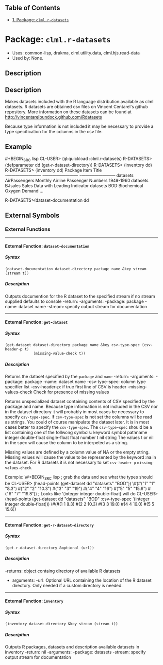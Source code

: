 <div id="table-of-contents">
<h2>Table of Contents</h2>
<div id="text-table-of-contents">
<ul>
<li><a href="#sec-1">1. Package: <code>clml.r-datasets</code></a></li>
</ul>
</div>
</div>



# Package: `clml.r-datasets`

-   Uses:
    common-lisp, drakma, clml.utility.data, clml.hjs.read-data
-   Used by:
    None.

## Description

## Description

Makes datasets included with the R language distribution available as clml datasets.
R datasets are obtained csv files on Vincent Centarel's github repository.
More information on these datasets can be found at <http://vincentarelbundock.github.com/Rdatasets>

Because type information is not included it may be necessary to provide a type specification
for the columns in the csv file.

## Example

\#+BEGIN<sub>SRC</sub> lisp
CL-USER> (ql:quickload :clml.r-datasets)
R-DATASETS> (defparameter dd (get-r-dataset-directory))
R-DATASETS> (inventory dd)
R-DATASETS> (inventory dd)
Package                   Item                      Title                     
-&#x2014;&#x2014;&#x2014;&#x2014;&#x2014;&#x2014;&#x2014;&#x2014; -&#x2014;&#x2014;&#x2014;&#x2014;&#x2014;&#x2014;&#x2014;&#x2014; -&#x2014;&#x2014;&#x2014;&#x2014;&#x2014;&#x2014;&#x2014;&#x2014; 
datasets                  AirPassengers             Monthly Airline Passenger Numbers 1949-1960 
datasets                  BJsales                   Sales Data with Leading Indicator 
datasets                  BOD                       Biochemical Oxygen Demand 
&#x2026;

R-DATASETS>(dataset-documentation dd 

## External Symbols

### External Functions

---

#### External Function: `dataset-documentation`

##### Syntax

    (dataset-documentation dataset-directory package name &key stream (stream t))

##### Description

Outputs documention for the R dataset to the specified stream if no stream supplied defaults to console
-return: <unspecialized-dataset> 
-arguments:
  -package: <string>  package
  -name: <string> dataset name
  -stream: <string> <key> <optional> specify output stream for documentation 

---

#### External Function: `get-dataset`

##### Syntax

    (get-dataset dataset-directory package name &key csv-type-spec (csv-header-p t)
                 (missing-value-check t))

##### Description

Returns the dataset specified by the `package` and `name`
-return: <unspecialized-dataset> 
-arguments:
  -package: <string>  package
  -name: <string> dataset name
  -csv-type-spec: <list> column type specifier list
  -csv-header-p: <bool default t> if true first line of CSV is header
  -missing-values-check <boolean default t> Check for presence of missing values

Returns unspecialized dataset containing contents of CSV specified by the package and name.
Because type information is not included in the CSV nor in the dataset directory it will
probably in most cases be necessary to specify `csv-type-spec`. If `csv-type-spec` is not
set the columns wil be read as strings. You could of course manipulate the dataset later.
It is in most cases better to specify the `csv-type-spec`. The `csv-type~spec` should be a
list containing one of the follwong symbols:
  keyword symbol pathname integer double-float single-float float 
  number t nil string
The values t or nil in the spec will cause the column to be interpeted as a string.

Missing values are defined by a column value of NA or the empty string. Missing values will
cause the value to be represented by the keyword :na in the dataset. For R datasets it is
not necessary to set `csv-header-p` `missing-values-check`.

Example:
\\#+BEGIN<sub>SRC</sub> lisp
; grab the data and see what the types should be
CL-USER> (head-points (get-dataset dd "datasets" "BOD"))
\\#(#("1" "1" "8.3") #("2" "2" "10.3") #("3" "3" "19") #("4" "4" "16")
  #("5" "5" "15.6") #("6" "7" "19.8"))
; Looks like '(integer integer double-float) will do
CL-USER> (head-points (get-dataset dd "datasets" "BOD" :csv-type-spec '(integer integer double-float)))
\\#(#(1 1 8.3) #(2 2 10.3) #(3 3 19.0) #(4 4 16.0) #(5 5 15.6))

---

#### External Function: `get-r-dataset-directory`

##### Syntax

    (get-r-dataset-directory &optional (url))

##### Description

-returns: <dataset-directory> object containg directory of available R datasets
-   arguments:
    -url: <string> Optional URL containing the location of the R dataset directory. Only needed if a custom directory is needed.

---

#### External Function: `inventory`

##### Syntax

    (inventory dataset-directory &key stream (stream t))

##### Description

Outputs R packages, datasets and description available datasets in inventory
-return: nil
-arguments:
  -package: <dataset-directory>  datasets
  -stream: <string> <key> <optional> specify output stream for documentation